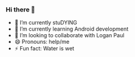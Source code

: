 ### Hi there 👋

<!--
**soybean15/soybean15** is a ✨ _special_ ✨ repository because its `README.md` (this file) appears on your GitHub profile.

Here are some ideas to get you started:
-->
- 🔭 I’m currently stuDYING
- 🌱 I’m currently learning Android development
- 👯 I’m looking to collaborate with Logan Paul
- 😄 Pronouns: help/me
- ⚡ Fun fact: Water is wet

